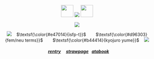 <div align="center">
<img src="https://64.media.tumblr.com/08f1157e4fb62352185b36afec10b822/67f379b253a55304-79/s75x75_c1/2dd301de7828b4fb0d8607ba40db757cc46bd729.gifv" width="40" height="40" />  <img src="https://komarev.com/ghpvc/?username=kyostro&label=>ᴗ<&color=d96303" /> <img src="https://64.media.tumblr.com/581809eba389f8d2ccce2c57b2eb9b8a/67f379b253a55304-15/s75x75_c1/f4206f7a9cad6744daa64d2f7c4a7afb3c4970be.gifv" width="40" height="40" />
<div align="center">

 <p align="center">
<p align="center"> 

<img src="https://i.imgur.com/Doe5OPp.png" />
<p align="center"> 
<img src="https://i.postimg.cc/prFtRNN2/57-B4-F009-6-F14-42-FD-88-DA-D53-C38-F9-FB5-C.gif" /> ‎ ‎ ‎ $\textsf{\color{#e47014}{isfp-t}}$ ‎ ‎ ‎ ‎ ‎ ‎ ‎   $\textsf{\color{#d96303}{fem/neu terms}}$  ‎ ‎ ‎ ‎ ‎ ‎ ‎   $\textsf{\color{#b44414}{kyojuro yume}}$  ‎ ‎ ‎ ‎<img src="https://i.postimg.cc/prFtRNN2/57-B4-F009-6-F14-42-FD-88-DA-D53-C38-F9-FB5-C.gif" />

  ##### ‎‎ ‎‎ ‎ ‎[rentry](https://rentry.co/kyojuro-rengoku) ‎ ‎‎  ‎‎ ‎‎ [strawpage](https://kyodraw.straw.page/)  ‎‎ ‎‎ [atabook](https://kyostro.atabook.org/)
